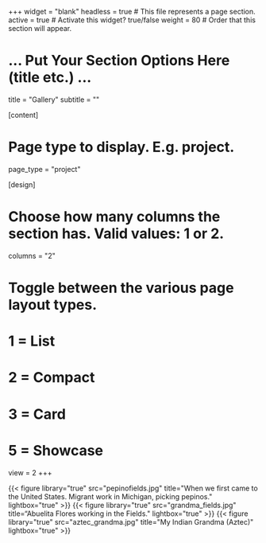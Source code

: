 +++
widget = "blank"
headless = true  # This file represents a page section.
active = true  # Activate this widget? true/false
weight = 80  # Order that this section will appear.

# ... Put Your Section Options Here (title etc.) ...
title = "Gallery"
subtitle = ""

[content]
  # Page type to display. E.g. project.
  page_type = "project"

[design]
  # Choose how many columns the section has. Valid values: 1 or 2.
  columns = "2"

  # Toggle between the various page layout types.
  #   1 = List
  #   2 = Compact
  #   3 = Card
  #   5 = Showcase
  view = 2
+++

{{< figure library="true" src="pepinofields.jpg" title="When we first came to the United States.  Migrant work in Michigan, picking pepinos." lightbox="true" >}}
{{< figure library="true" src="grandma_fields.jpg" title=“Abuelita Flores working in the Fields." lightbox="true" >}}
{{< figure library="true" src="aztec_grandma.jpg" title="My Indian Grandma (Aztec)" lightbox="true" >}}
